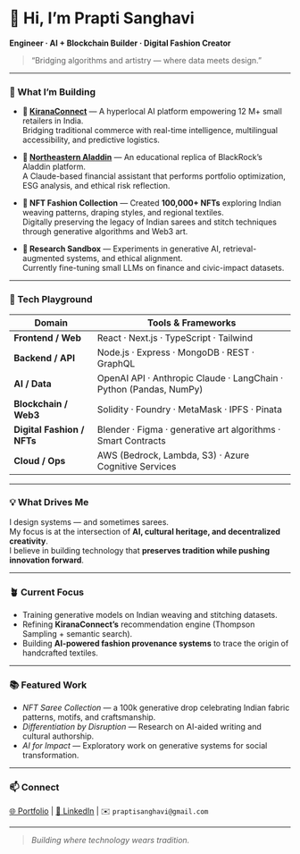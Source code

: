 # 👋 Hi, I’m Prapti Sanghavi  
**Engineer · AI + Blockchain Builder · Digital Fashion Creator**

> “Bridging algorithms and artistry — where data meets design.”

---

### 🚀 What I’m Building

- **🛒 [KiranaConnect](#)** — A hyperlocal AI platform empowering 12 M+ small retailers in India.  
  Bridging traditional commerce with real-time intelligence, multilingual accessibility, and predictive logistics.  

- **💼 [Northeastern Aladdin](#)** — An educational replica of BlackRock’s Aladdin platform.  
  A Claude-based financial assistant that performs portfolio optimization, ESG analysis, and ethical risk reflection.  

- **🎨 NFT Fashion Collection** — Created **100,000+ NFTs** exploring Indian weaving patterns, draping styles, and regional textiles.  
  Digitally preserving the legacy of Indian sarees and stitch techniques through generative algorithms and Web3 art.  

- **🧠 Research Sandbox** — Experiments in generative AI, retrieval-augmented systems, and ethical alignment.  
  Currently fine-tuning small LLMs on finance and civic-impact datasets.  

---

### 🧰 Tech Playground

| Domain | Tools & Frameworks |
|--------|--------------------|
| **Frontend / Web** | React · Next.js · TypeScript · Tailwind |
| **Backend / API** | Node.js · Express · MongoDB · REST · GraphQL |
| **AI / Data** | OpenAI API · Anthropic Claude · LangChain · Python (Pandas, NumPy) |
| **Blockchain / Web3** | Solidity · Foundry · MetaMask · IPFS · Pinata |
| **Digital Fashion / NFTs** | Blender · Figma · generative art algorithms · Smart Contracts |
| **Cloud / Ops** | AWS (Bedrock, Lambda, S3) · Azure Cognitive Services |

---

### 💡 What Drives Me
I design systems — and sometimes sarees.  
My focus is at the intersection of **AI, cultural heritage, and decentralized creativity**.  
I believe in building technology that **preserves tradition while pushing innovation forward**.

---

### 🪴 Current Focus
- Training generative models on Indian weaving and stitching datasets.  
- Refining **KiranaConnect’s** recommendation engine (Thompson Sampling + semantic search).  
- Building **AI-powered fashion provenance systems** to trace the origin of handcrafted textiles.  

---

### 📚 Featured Work
- *NFT Saree Collection* — a 100k generative drop celebrating Indian fabric patterns, motifs, and craftsmanship.  
- *Differentiation by Disruption* — Research on AI-aided writing and cultural authorship.  
- *AI for Impact* — Exploratory work on generative systems for social transformation.  

---

### 📫 Connect
[🌐 Portfolio](#)  |  [💼 LinkedIn](https://www.linkedin.com/in/prapti-sanghavi/)  |  ✉️ `praptisanghavi@gmail.com`

---

> _Building where technology wears tradition._
